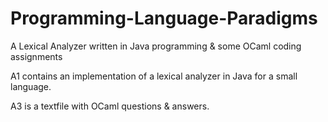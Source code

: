 # Programming-Language-Paradigms
A Lexical Analyzer written in Java programming &amp; some OCaml coding assignments


A1 contains an implementation of a lexical analyzer in Java for a small language.

A3 is a textfile with OCaml questions & answers.
